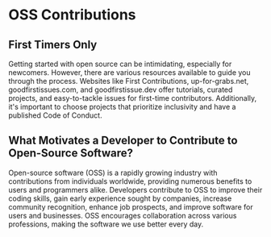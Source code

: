 #  OSS Contributions

## First Timers Only

Getting started with open source can be intimidating, especially for newcomers. However, there are various resources available to guide you through the process. Websites like First Contributions, up-for-grabs.net, goodfirstissues.com, and goodfirstissue.dev offer tutorials, curated projects, and easy-to-tackle issues for first-time contributors. Additionally, it's important to choose projects that prioritize inclusivity and have a published Code of Conduct.

## What Motivates a Developer to Contribute to Open-Source Software?

Open-source software (OSS) is a rapidly growing industry with contributions from individuals worldwide, providing numerous benefits to users and programmers alike. Developers contribute to OSS to improve their coding skills, gain early experience sought by companies, increase community recognition, enhance job prospects, and improve software for users and businesses. OSS encourages collaboration across various professions, making the software we use better every day.

